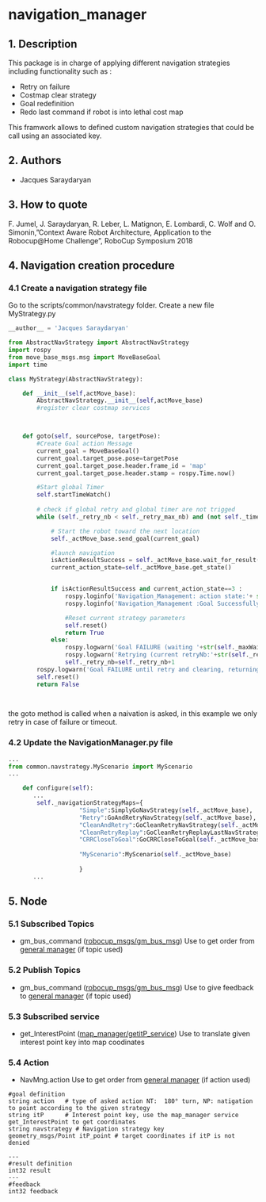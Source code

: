 
# navigation_manager


## 1. Description

This package is in charge of applying different navigation strategies including functionality such as :
* Retry on failure
* Costmap clear strategy
* Goal redefinition
* Redo last command if robot is into lethal cost map

This framwork allows to defined custom navigation strategies that could be call using an associated key. 


## 2. Authors
* Jacques Saraydaryan


## 3. How to quote
F. Jumel, J. Saraydaryan, R. Leber, L. Matignon, E. Lombardi, C. Wolf and O. Simonin,”Context Aware Robot Architecture, Application to the Robocup@Home Challenge”, RoboCup Symposium 2018

## 4. Navigation creation procedure
### 4.1 Create a navigation strategy file
Go to the scripts/common/navstrategy folder. Create a new file MyStrategy.py


```python
__author__ = 'Jacques Saraydaryan'

from AbstractNavStrategy import AbstractNavStrategy
import rospy
from move_base_msgs.msg import MoveBaseGoal
import time

class MyStrategy(AbstractNavStrategy):

    def __init__(self,actMove_base):
        AbstractNavStrategy.__init__(self,actMove_base)
        #register clear costmap services



    def goto(self, sourcePose, targetPose):
        #Create Goal action Message
        current_goal = MoveBaseGoal()
        current_goal.target_pose.pose=targetPose       
        current_goal.target_pose.header.frame_id = 'map'
        current_goal.target_pose.header.stamp = rospy.Time.now()

        #Start global Timer
        self.startTimeWatch()
	    
        # check if global retry and global timer are not trigged
        while (self._retry_nb < self._retry_max_nb) and (not self._timeout_checker):

            # Start the robot toward the next location
            self._actMove_base.send_goal(current_goal)

            #launch navigation
            isActionResultSuccess = self._actMove_base.wait_for_result(rospy.Duration.from_sec(self._maxWaitTimePerGoal))
            current_action_state=self._actMove_base.get_state()


            if isActionResultSuccess and current_action_state==3 :
                rospy.loginfo('Navigation_Management: action state:'+ str(self._actMove_base.get_state()))
                rospy.loginfo('Navigation_Management :Goal Successfully achieved: ' + str(current_goal).replace("\n",""))

                #Reset current strategy parameters
                self.reset()
                return True
            else:
                rospy.logwarn('Goal FAILURE (waiting '+str(self._maxWaitTimePerGoal)+'): ' + str(current_goal).replace("\n",""))
                rospy.logwarn('Retrying (current retryNb:'+str(self._retry_nb)+', max retry'+str(self._retry_max_nb)+')')
                self._retry_nb=self._retry_nb+1
        rospy.logwarn('Goal FAILURE until retry and clearing, returning : [' + str(current_goal).replace("\n","")+']')
        self.reset()
        return False

        
```

the goto method is called when a naivation is asked, in this example we only retry in case of failure or timeout.

### 4.2 Update the NavigationManager.py file

```python
...
from common.navstrategy.MyScenario import MyScenario
...

    def configure(self):
       ...
        self._navigationStrategyMaps={
                    "Simple":SimplyGoNavStrategy(self._actMove_base),
                    "Retry":GoAndRetryNavStrategy(self._actMove_base),
                    "CleanAndRetry":GoCleanRetryNavStrategy(self._actMove_base),
                    "CleanRetryReplay":GoCleanRetryReplayLastNavStrategy(self._actMove_base),
                    "CRRCloseToGoal":GoCRRCloseToGoal(self._actMove_base)
                    
                    "MyScenario":MyScenario(self._actMove_base)
                    
                    }
       ...
``` 

## 5. Node
### 5.1 Subscribed Topics
* gm_bus_command ([robocup_msgs/gm_bus_msg](https://github.com/jacques-saraydaryan/robocup_pepper-robocup_msgs/blob/master/msg/gm_bus_msg.msg))
Use to get order from [general manager](https://github.com/jacques-saraydaryan/robocup_pepper-general_mng) (if topic used)


### 5.2 Publish Topics
* gm_bus_command ([robocup_msgs/gm_bus_msg](https://github.com/jacques-saraydaryan/robocup_pepper-robocup_msgs/blob/master/msg/gm_bus_msg.msg))
Use to give feedback to [general manager](https://github.com/jacques-saraydaryan/robocup_pepper-general_mng) (if topic used)


### 5.3 Subscribed service
* get_InterestPoint ([map_manager/getitP_service](https://github.com/jacques-saraydaryan/robocup_pepper-world_mng/blob/master/map_manager/srv/getitP_service.srv))
Use to translate given interest point key into map coodinates

### 5.4 Action

* NavMng.action
Use to get order from [general manager](https://github.com/jacques-saraydaryan/robocup_pepper-general_mng) (if action used)
```
#goal definition
string action   # type of asked action NT:  180° turn, NP: natigation to point according to the given strategy
string itP      # Interest point key, use the map_manager service get_InterestPoint to get coordinates
string navstrategy # Navigation strategy key
geometry_msgs/Point itP_point # target coordinates if itP is not denied

---
#result definition
int32 result
---
#feedback
int32 feedback

```



